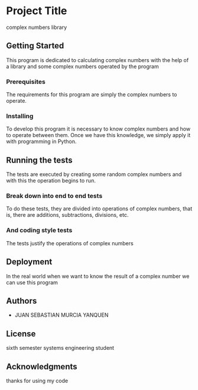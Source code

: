 # Project Title

complex numbers library

## Getting Started

This program is dedicated to calculating complex numbers with the help of a library and some complex numbers operated by the program

### Prerequisites

The requirements for this program are simply the complex numbers to operate.

### Installing
To develop this program it is necessary to know complex numbers and how to operate between them. Once we have this knowledge, we simply apply it with programming in Python.

## Running the tests

The tests are executed by creating some random complex numbers and with this the operation begins to run.

### Break down into end to end tests

To do these tests, they are divided into operations of complex numbers, that is, there are additions, subtractions, divisions, etc.

### And coding style tests

The tests justify the operations of complex numbers

## Deployment

In the real world when we want to know the result of a complex number we can use this program

## 

## 

## Authors

* JUAN SEBASTIAN MURCIA YANQUEN

## License

sixth semester systems engineering student

## Acknowledgments

thanks for using my code
